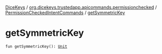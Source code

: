 [DiceKeys](../../index.md) / [org.dicekeys.trustedapp.apicommands.permissionchecked](../index.md) / [PermissionCheckedIntentCommands](index.md) / [getSymmetricKey](./get-symmetric-key.md)

# getSymmetricKey

`fun getSymmetricKey(): `[`Unit`](https://kotlinlang.org/api/latest/jvm/stdlib/kotlin/-unit/index.html)